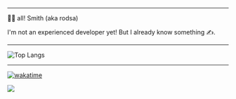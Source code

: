 
---

👋🏻 all! Smith (aka rodsa)

I'm not an experienced developer yet! But I already know something ✍️.

---

![Top Langs](https://github-readme-stats.vercel.app/api/top-langs/?username=valueiszero&layout=compact)

---

[![wakatime](https://wakatime.com/badge/user/d52bec14-dffa-463f-81b4-063d9254b6f9.svg)](https://wakatime.com/@d52bec14-dffa-463f-81b4-063d9254b6f9)

![](https://komarev.com/ghpvc/?username=valueiszero&style=for-the-badge)

